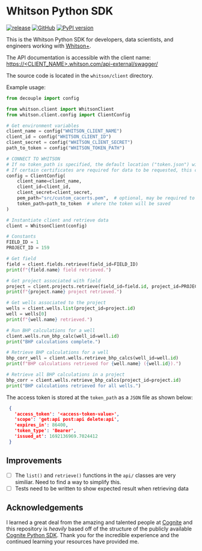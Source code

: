 # Whitson Python SDK

[![release](https://github.com/angelakdang/whitson-sdk-python/actions/workflows/release.yaml/badge.svg)](https://github.com/angelakdang/whitson-sdk-python/actions/actions?query=workflows:release)
[![GitHub](https://img.shields.io/github/license/angelakdang/whitson-sdk-python)](https://github.com/angelakdang/whitson-sdk-python/blob/master/LICENSE.txt)
[![PyPI version](https://badge.fury.io/py/whitson-sdk-python.svg)](https://pypi.org/project/whitson-sdk-python)

This is the Whitson Python SDK for developers, data scientists, and engineers working with
[Whitson+](https://whitson.com/software/).

The API documentation is accessible with the client name:
[https://<CLIENT_NAME>.whitson.com/api-external/swagger/]()

The source code is located in the `whitson/client` directory.

Example usage:

```python
from decouple import config

from whitson.client import WhitsonClient
from whitson.client.config import ClientConfig

# Get environment variables
client_name = config("WHITSON_CLIENT_NAME")
client_id = config("WHITSON_CLIENT_ID")
client_secret = config("WHITSON_CLIENT_SECRET")
path_to_token = config("WHITSON_TOKEN_PATH")

# CONNECT TO WHITSON
# If no token_path is specified, the default location ("token.json") will be used.
# If certain certificates are required for data to be requested, this can be specified in a PEM file
config = ClientConfig(
    client_name=client_name,
    client_id=client_id,
    client_secret=client_secret,
    pem_path="src/custom_cacerts.pem",  # optional, may be required to traverse firewall
    token_path=path_to_token  # where the token will be saved
)

# Instantiate client and retrieve data
client = WhitsonClient(config)

# Constants
FIELD_ID = 1
PROJECT_ID = 159

# Get field
field = client.fields.retrieve(field_id=FIELD_ID)
print(f"{field.name} field retrieved.")

# Get project associated with field
project = client.projects.retrieve(field_id=field.id, project_id=PROJECT_ID)
print(f"{project.name} project retrieved.")

# Get wells associated to the project
wells = client.wells.list(project_id=project.id)
well = wells[0]
print(f"{well.name} retrieved.")

# Run BHP calculations for a well
client.wells.run_bhp_calc(well_id=well.id)
print("BHP calculations complete.")

# Retrieve BHP calculations for a well
bhp_corr_well = client.wells.retrieve_bhp_calcs(well_id=well.id)
print(f"BHP calculations retrieved for {well.name} ({well.id}).")

# Retrieve all BHP calculations in a project
bhp_corr = client.wells.retrieve_bhp_calcs(project_id=project.id)
print("BHP calculations retrieved for all wells.")
```

The access token is stored at the `token_path` as a `JSON` file as shown below:

```json
 {
   'access_token': '<access-token-value>',
   'scope': 'get:api post:api delete:api',
   'expires_in': 86400,
   'token_type': 'Bearer',
   'issued_at': 1692136969.7024412
 }
```

## Improvements

- [ ] The `list()` and `retrieve()` functions in the `api/` classes are very similiar. Need to find a way to
  simplify this.
- [ ] Tests need to be written to show expected result when retrieving data

## Acknowledgements

I learned a great deal from the amazing and talented people at [Cognite](https://www.cognite.com/en/) and this
repository is _heavily_ based off of the structure of the publicly available
[Cognite Python SDK](https://github.com/cognitedata/cognite-sdk-python).
Thank you for the incredible experience and the continued learning your resources have provided me.

